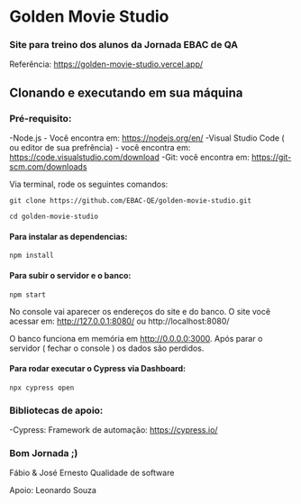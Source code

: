 # Golden Movie Studio
### Site para treino dos alunos da Jornada EBAC de QA 

Referência: https://golden-movie-studio.vercel.app/

## Clonando e executando em sua máquina

### Pré-requisito:

-Node.js - Você encontra em: https://nodejs.org/en/
-Visual Studio Code ( ou editor de sua prefrência) - você encontra em: https://code.visualstudio.com/download
-Git: você encontra em: https://git-scm.com/downloads

Via terminal, rode os seguintes comandos:
```  
git clone https://github.com/EBAC-QE/golden-movie-studio.git
```
```
cd golden-movie-studio
```

#### Para instalar as dependencias:
```
npm install 
```

#### Para subir o servidor e o banco:
```
npm start
```

No console vai aparecer os endereços do site e do banco. 
O site você acessar em: http://127.0.0.1:8080/ ou http://localhost:8080/

O banco funciona em memória em http://0.0.0.0:3000. 
Após parar o servidor ( fechar o console ) os dados são perdidos. 

#### Para rodar executar o Cypress via Dashboard:
```
npx cypress open 
```

### Bibliotecas de apoio:
-Cypress: Framework de automação: https://cypress.io/

### Bom Jornada ;) 
Fábio & José Ernesto
Qualidade de software

Apoio: Leonardo Souza




